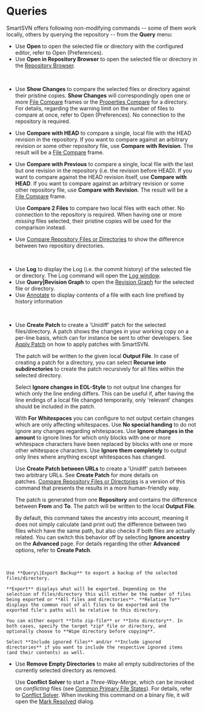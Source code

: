 # Queries

SmartSVN offers following non-modifying commands -- some of them work
locally, others by querying the repository -- from the **Query** menu:

-   Use **Open** to open the selected file or directory with the
    configured editor, refer to Open (Preferences).
-   Use **Open in Repository Browser** to open the selected file or
    directory in the [Repository Browser](Repository-Browser.md).

 

-   Use **Show Changes** to compare the selected files or directory
    against their pristine copies. **Show Changes** will correspondingly
    open one or more [File Compare](https://www.syntevo.com/doc/display/SUWIP/File+Compare#FileCompare-file-compare)
    frames or the [Properties Compare](https://www.syntevo.com/doc/display/SUWIP/Properties+Compare#PropertiesCompare-properties-compare)
    for a directory. For details, regarding the warning limit on the
    number of files to compare at once, refer to Open (Preferences). No
    connection to the repository is required.

-   Use **Compare with HEAD** to compare a single, local file with the
    HEAD revision in the repository. If you want to compare against an
    arbitrary revision or some other repository file, use **Compare with
    Revision**. The result will be a [File Compare](https://www.syntevo.com/doc/display/SUWIP/File+Compare#FileCompare-file-compare)
    frame.

-   Use **Compare with Previous** to compare a single, local file with
    the last but one revision in the repository (i.e. the revision
    before HEAD). If you want to compare against the HEAD revision
    itself, use **Compare with HEAD**. If you want to compare against an
    arbitrary revision or some other repository file, use **Compare with
    Revision**. The result will be a [File Compare](https://www.syntevo.com/doc/display/SUWIP/File+Compare#FileCompare-file-compare)
    frame.


    Use **Compare 2 Files** to compare two local files with each other.
    No connection to the repository is required. When having one or more
    *missing* files selected, their pristine copies will be used for the
    comparison instead.


-   Use [Compare Repository Files or Directories](Compare-Repository-Files-or-Directories.md) to show the
    difference between two repository directories.

 

-   Use **Log** to display the Log (i.e. the commit history) of the
    selected file or directory. The Log command will open the [Log window](https://www.syntevo.com/doc/display/SUWIP/Log#Log-log).
-   Use **Query\|Revision Graph** to open the [Revision Graph](https://www.syntevo.com/doc/display/SUWIP/Revision+Graph#RevisionGraph-revision-graph)
    for the selected file or directory.
-   Use [Annotate](Annotate.md) to display contents of a file with each
    line prefixed by history information

 

-   Use **Create Patch** to create a 'Unidiff' patch for the selected
    files/directory. A patch shows the changes in your working copy on a
    per-line basis, which can for instance be sent to other developers.
    See [Apply Patch](https://www.syntevo.com/doc/display/SUWIP/Apply+Patch#ApplyPatch-commands.apply-patch)
    on how to apply patches with SmartSVN.  

    The patch will be written to the given local **Output File**. In
    case of creating a patch for a directory, you can select **Recurse
    into subdirectories** to create the patch recursively for all files
    within the selected directory.

    Select **Ignore changes in EOL-Style** to not output line changes
    for which only the line ending differs. This can be useful if, after
    having the line endings of a local file changed temporarily, only
    'relevant' changes should be included in the patch.

    With **For Whitespaces** you can configure to not output certain
    changes which are only affecting whitespaces. Use **No special
    handing** to do not ignore any changes regarding whitespaces. Use
    **Ignore changes in the amount** to ignore lines for which only
    blocks with one or more whitespace characters have been replaced by
    blocks with one or more other whitespace characters. Use **Ignore
    them completely** to output only lines where anything except
    whitespaces has changed.



    Use **Create Patch between URLs** to create a 'Unidiff' patch
    between two arbitrary URLs. See **Create Patch** for more details on
    patches. [Compare Repository Files or Directories](Compare-Repository-Files-or-Directories.md) is a version
    of this command that presents the results in a more human-friendly
    way.

    The patch is generated from one **Repository** and contains the
    difference between **From** and **To**. The patch will be written to
    the local **Output File**.

    By default, this command takes the ancestry into account, meaning it
    does not simply calculate (and print out) the difference between two
    files which have the same path, but also checks if both files are
    actually related. You can switch this behavior off by selecting
    **Ignore ancestry** on the **Advanced** page. For details regarding
    the other **Advanced** options, refer to **Create Patch**.


 


    Use **Query\|Export Backup** to export a backup of the selected
    files/directory.

    **Export** displays what will be exported. Depending on the
    selection of files/directory this will either be the number of files
    being exported or **All files and directories**. **Relative To**
    displays the common root of all files to be exported and the
    exported file's paths will be relative to this directory.

    You can either export **Into zip-file** or **Into directory**. In
    both cases, specify the target *zip* file or directory, and
    optionally choose to **Wipe directory before copying**.

    Select **Include ignored files** and/or **Include ignored
    directories** if you want to include the respective ignored items
    (and their contents) as well.


-   Use **Remove Empty Directories** to make all empty subdirectories of
    the currently selected directory as removed.


    Use **Conflict Solver** to start a *Three-Way-Merge*, which can be
    invoked on *conflicting* files (see [Common Primary File States](https://www.syntevo.com/doc/display/SUWIP/Directory+Tree+and+File+Table#common-primary-file-states)).
    For details, refer to [Conflict Solver](https://www.syntevo.com/doc/display/SUWIP/Conflict+Solver#ConflictSolver-conflict-solver).
    When invoking this command on a binary file, it will open the [Mark Resolved](https://www.syntevo.com/doc/display/SUWIP/Mark+Resolved#MarkResolved-commands.mark-resolved)
    dialog.


 

 
